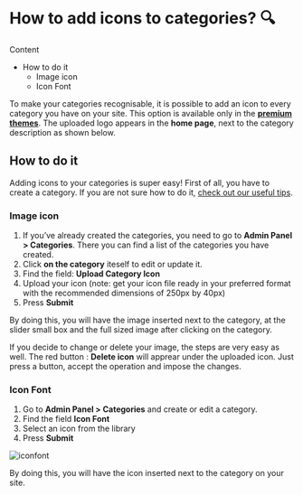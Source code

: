 # How to add icons to categories? 🔍
Content
-   How to do it
    -   Image icon
    -   Icon Font

To make your categories recognisable, it is possible to add an icon to every category you have on your site. This option is available only in the  **[premium themes](https://selfhosted.yclas.com/)**. The uploaded logo appears in the  **home page**, next to the category description as shown below.



## How to do it

Adding icons to your categories is super easy! First of all, you have to create a category. If you are not sure how to do it,  [check out our useful tips](https://docs.yclas.com/how-to-add-categories).

### Image icon

1.  If you’ve already created the categories, you need to go to  **Admin Panel > Categories**. There you can find a list of the categories you have created.
2.  Click **on the category** iteself to edit or update it. 
3.  Find the field:  **Upload Category Icon**
4.  Upload your icon (note: get your icon file ready in your preferred format with the recommended dimensions of 250px by 40px)
5.  Press  **Submit**

By doing this, you will have the image inserted next to the category, at the slider small box and the full sized image after clicking on the category.

If you decide to change or delete your image, the steps are very easy as well. The red button :  **Delete icon**  will apprear under the uploaded icon. Just press a button, accept the operation and impose the changes.

### Icon Font

1.  Go to  **Admin Panel > Categories**  and create or edit a category.
2.  Find the field  **Icon Font**
3.  Select an icon from the library
4.  Press  **Submit**

![iconfont](https://raw.githubusercontent.com/yclas/guides/master/images/iconfont.png)
  
By doing this, you will have the icon inserted next to the category on your site.
